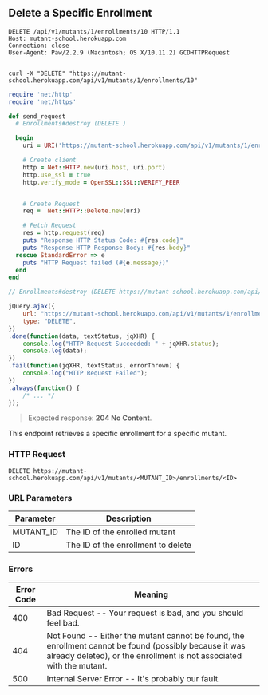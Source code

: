 ## Delete a Specific Enrollment

```http
DELETE /api/v1/mutants/1/enrollments/10 HTTP/1.1
Host: mutant-school.herokuapp.com
Connection: close
User-Agent: Paw/2.2.9 (Macintosh; OS X/10.11.2) GCDHTTPRequest


```

```shell
curl -X "DELETE" "https://mutant-school.herokuapp.com/api/v1/mutants/1/enrollments/10"
```

```ruby
require 'net/http'
require 'net/https'

def send_request
  # Enrollments#destroy (DELETE )

  begin
    uri = URI('https://mutant-school.herokuapp.com/api/v1/mutants/1/enrollments/10')

    # Create client
    http = Net::HTTP.new(uri.host, uri.port)
    http.use_ssl = true
    http.verify_mode = OpenSSL::SSL::VERIFY_PEER


    # Create Request
    req =  Net::HTTP::Delete.new(uri)

    # Fetch Request
    res = http.request(req)
    puts "Response HTTP Status Code: #{res.code}"
    puts "Response HTTP Response Body: #{res.body}"
  rescue StandardError => e
    puts "HTTP Request failed (#{e.message})"
  end
end
```

```javascript
// Enrollments#destroy (DELETE https://mutant-school.herokuapp.com/api/v1/mutants/1/enrollments/10)

jQuery.ajax({
    url: "https://mutant-school.herokuapp.com/api/v1/mutants/1/enrollments/10",
    type: "DELETE",
})
.done(function(data, textStatus, jqXHR) {
    console.log("HTTP Request Succeeded: " + jqXHR.status);
    console.log(data);
})
.fail(function(jqXHR, textStatus, errorThrown) {
    console.log("HTTP Request Failed");
})
.always(function() {
    /* ... */
});
```

> Expected response: **204 No Content**.

This endpoint retrieves a specific enrollment for a specific mutant.

### HTTP Request

`DELETE https://mutant-school.herokuapp.com/api/v1/mutants/<MUTANT_ID>/enrollments/<ID>`

### URL Parameters

Parameter | Description
--------- | -----------
MUTANT_ID | The ID of the enrolled mutant
ID        | The ID of the enrollment to delete

### Errors

Error Code | Meaning
---------- | -------
400        | Bad Request -- Your request is bad, and you should feel bad.
404        | Not Found -- Either the mutant cannot be found, the enrollment cannot be found (possibly because it was already deleted), or the enrollment is not associated with the mutant.
500        | Internal Server Error -- It's probably our fault.
